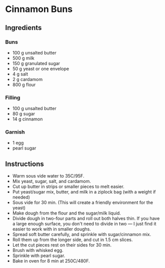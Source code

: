 # Cinnamon Buns

## Ingredients

### Buns

- 100 g unsalted butter
- 500 g milk
- 150 g granulated sugar
- 50 g yeast or one envelope
- 4 g salt
- 2 g cardamom
- 800 g flour

### Filling

- 100 g unsalted butter
- 80 g sugar
- 14 g cinnamon

### Garnish

- 1 egg
- pearl sugar

## Instructions

- Warm sous vide water to 35C/95F.
- Mix yeast, sugar, salt, and cardamom.
- Cut up butter in strips or smaller pieces to melt easier.
- Put yeast/sugar mix, butter, and milk  in a ziplock bag (with a weight if needed)
- Sous vide for 30 min. (This will create a friendly environment for the yeast)
- Make dough from the flour and the sugar/milk liquid.
- Divide dough in two-four parts and roll out both halves thin. If you have a large enough surface, you don't need to divide in two — I just find it easier to work with in smaller doughs.
- Spread soft butter carefully, and sprinkle with sugar/cinnamon mix.
- Roll them up from the longer side, and cut in 1.5 cm slices.
- Let the cut pieces rest on their sides for 30 min.
- Brush with whisked egg.
- Sprinkle with pearl sugar.
- Bake in oven for 8 min at 250C/480F.
